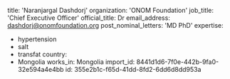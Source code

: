 title: 'Naranjargal Dashdorj'
organization: 'ONOM Foundation'
job_title: 'Chief Executive Officer'
official_title: Dr
email_address: dashdorj@onomfoundation.org
post_nominal_letters: 'MD PhD'
expertise:
  - hypertension
  - salt
  - transfat
country:
  - Mongolia
works_in: Mongolia
import_id: 8441d1d6-7f0e-442b-9fa0-32e594a4e4bb
id: 355e2b1c-f65d-41dd-8fd2-6dd6d8dd953a
